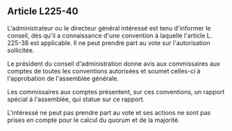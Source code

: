 Article L225-40
----
L'administrateur ou le directeur général intéressé est tenu d'informer le
conseil, dès qu'il a connaissance d'une convention à laquelle l'article L.
225-38 est applicable. Il ne peut prendre part au vote sur l'autorisation
sollicitée.

Le président du conseil d'administration donne avis aux commissaires aux comptes
de toutes les conventions autorisées et soumet celles-ci à l'approbation de
l'assemblée générale.

Les commissaires aux comptes présentent, sur ces conventions, un rapport spécial
à l'assemblée, qui statue sur ce rapport.

L'intéressé ne peut pas prendre part au vote et ses actions ne sont pas prises
en compte pour le calcul du quorum et de la majorité.
